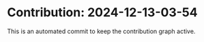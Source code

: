 # Contribution: 2024-12-13-03-54
This is an automated commit to keep the contribution graph active.
